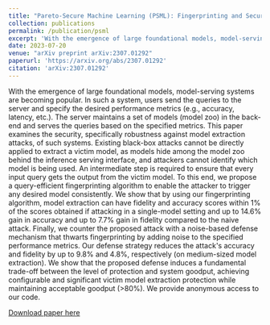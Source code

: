 ```yaml
---
title: "Pareto-Secure Machine Learning (PSML): Fingerprinting and Securing Inference Serving Systems"
collection: publications
permalink: /publication/psml
excerpt: 'With the emergence of large foundational models, model-serving systems are becoming popular. In such a system, users send the queries to the server and specify the desired performance metrics (e.g., accuracy, latency, etc.). The server maintains a set of models (model zoo) in the back-end and serves the queries based on the specified metrics. This paper examines the security, specifically robustness against model extraction attacks, of such systems. We propose a query-efficient fingerprinting algorithm to enable the attacker to trigger any desired model consistently. We show that by using our fingerprinting algorithm, model extraction can have fidelity and accuracy scores within 1% of the scores obtained if attacking in a single-model setting and up to 14.6% gain in accuracy and up to 7.7% gain in fidelity compared to the naive attack.....'
date: 2023-07-20
venue: "arXiv preprint arXiv:2307.01292"
paperurl: 'https://arxiv.org/abs/2307.01292'
citation: 'arXiv:2307.01292'
---
```


With the emergence of large foundational models, model-serving systems are becoming popular. In such a system, users send the queries to the server and specify the desired performance metrics (e.g., accuracy, latency, etc.). The server maintains a set of models (model zoo) in the back-end and serves the queries based on the specified metrics. This paper examines the security, specifically robustness against model extraction attacks, of such systems. Existing black-box attacks cannot be directly applied to extract a victim model, as models hide among the model zoo behind the inference serving interface, and attackers cannot identify which model is being used. An intermediate step is required to ensure that every input query gets the output from the victim model. To this end, we propose a query-efficient fingerprinting algorithm to enable the attacker to trigger any desired model consistently. We show that by using our fingerprinting algorithm, model extraction can have fidelity and accuracy scores within 1% of the scores obtained if attacking in a single-model setting and up to 14.6% gain in accuracy and up to 7.7% gain in fidelity compared to the naive attack. Finally, we counter the proposed attack with a noise-based defense mechanism that thwarts fingerprinting by adding noise to the specified performance metrics. Our defense strategy reduces the attack's accuracy and fidelity by up to 9.8% and 4.8%, respectively (on medium-sized model extraction). We show that the proposed defense induces a fundamental trade-off between the level of protection and system goodput, achieving configurable and significant victim model extraction protection while maintaining acceptable goodput (>80%). We provide anonymous access to our code.


[Download paper here](https://arxiv.org/abs/2307.01292)
